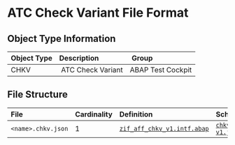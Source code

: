 # ATC Check Variant File Format

## Object Type Information

Object Type | Description | Group
:--- | :--- | :---
CHKV | ATC Check Variant | ABAP Test Cockpit

## File Structure

File | Cardinality | Definition | Schema | Example
:--- | :---  | :--- | :--- | :---
`<name>.chkv.json` | 1 | [`zif_aff_chkv_v1.intf.abap`](./type/zif_aff_chkv_v1.intf.abap)| [`chkv-v1.json`](./chkv-v1.json) | [`z_aff_example_chkv.chkv.json`](./examples/z_aff_example_chkv.chkv.json)
